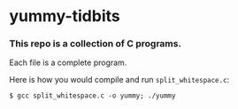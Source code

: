 # yummy-tidbits

### This repo is a collection of C programs.

Each file is a complete program.

Here is how you would compile and run `split_whitespace.c`:

```
$ gcc split_whitespace.c -o yummy; ./yummy
```

